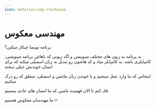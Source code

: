 ```yaml
---
icon: material/cog-clockwise
---
```

# مهندسی معکوس

برنامه نویسا چیکار میکنن؟

یه برنامه به زبون های مختلف مینویسن و اگه زبونی که باهاش برنامه مینویسن، کامپایلری باشه، یه کامپایلر میاد و کد هاشون رو تبدیل به زبان اسمبلی میکنه که برای انسان خوندنش خیلی سخته

اینجاس که ما وارد عمل میشیم و با خوندن زبان ماشین و اسمبلی، منطق کد رو درک میکنیم

فک کنم تا الان فهمیده باشین که ما انسان های عادی نیستیم

ما مهندسان معکوس هستیم :fire: